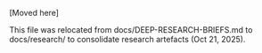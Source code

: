 [Moved here]

This file was relocated from docs/DEEP-RESEARCH-BRIEFS.md to docs/research/ to consolidate research artefacts (Oct 21, 2025).
